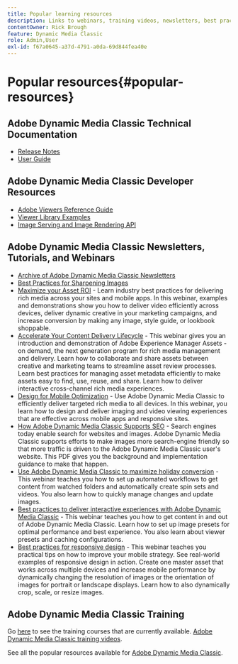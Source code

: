 ```yaml
---
title: Popular learning resources
description: Links to webinars, training videos, newsletters, best practices information, and developer resources for Adobe Dynamic Media Classic.
contentOwner: Rick Brough
feature: Dynamic Media Classic
role: Admin,User
exl-id: f67a0645-a37d-4791-a0da-69d844fea40e
---
```

# Popular resources{#popular-resources}

## Adobe Dynamic Media Classic Technical Documentation

* [Release Notes](https://experienceleague.adobe.com/docs/dynamic-media-developer-resources/release-notes/s7rn2017.html)
* [User Guide](introduction.md)

## Adobe Dynamic Media Classic Developer Resources

* [Adobe Viewers Reference Guide](https://experienceleague.adobe.com/docs/dynamic-media-developer-resources.html)
* [Viewer Library Examples](https://landing.adobe.com/en/na/dynamic-media/ctir-2755/live-demos.html)
* [Image Serving and Image Rendering API](https://experienceleague.adobe.com/docs/dynamic-media-developer-resources.html)

## Adobe Dynamic Media Classic Newsletters, Tutorials, and Webinars

* [Archive of Adobe Dynamic Media Classic Newsletters](/help/dynamic-media-newsletter.md)
* [Best Practices for Sharpening Images](/help/assets/s7_sharpening_images.pdf)
* [Maximize your Asset ROI](https://adobecustomersuccess.adobeconnect.com/p5ar3hfrrec/?launcher=false&fcsContent=true&pbMode=normal&proto=true) - Learn industry best practices for delivering rich media across your sites and mobile apps. In this webinar, examples and demonstrations show you how to deliver video efficiently across devices, deliver dynamic creative in your marketing campaigns, and increase conversion by making any image, style guide, or lookbook shoppable.
* [Accelerate Your Content Delivery Lifecycle](https://adobecustomersuccess.adobeconnect.com/p88ducm9pqv/) - This webinar gives you an introduction and demonstration of Adobe Experience Manager Assets - on demand, the next generation program for rich media management and delivery. Learn how to collaborate and share assets between creative and marketing teams to streamline asset review processes. Learn best practices for managing asset metadata efficiently to make assets easy to find, use, reuse, and share. Learn how to deliver interactive cross-channel rich media experiences.
* [Design for Mobile Optimization](https://adobecustomersuccess.adobeconnect.com/p6oqd3wydif/?launcher=false&fcsContent=true&pbMode=normal&proto=true) - Use Adobe Dynamic Media Classic to efficiently deliver targeted rich media to all devices. In this webinar, you learn how to design and deliver imaging and video viewing experiences that are effective across mobile apps and responsive sites.
* [How Adobe Dynamic Media Classic Supports SEO](/help/assets/s7_seo.pdf) - Search engines today enable search for websites and images. Adobe Dynamic Media Classic supports efforts to make images more search-engine friendly so that more traffic is driven to the Adobe Dynamic Media Classic user's website. This PDF gives you the background and implementation guidance to make that happen.
* [Use Adobe Dynamic Media Classic to maximize holiday conversion](https://adobecustomersuccess.adobeconnect.com/p32n1yr85c9/?proto=true) - This webinar teaches you how to set up automated workflows to get content from watched folders and automatically create spin sets and videos. You also learn how to quickly manage changes and update images.
* [Best practices to deliver interactive experiences with Adobe Dynamic Media Classic](https://seminars.adobeconnect.com/p7wb8ej3u6d/) - This webinar teaches you how to get content in and out of Adobe Dynamic Media Classic. Learn how to set up image presets for optimal performance and best experience. You also learn about viewer presets and caching configurations.
* [Best practices for responsive design](https://offers.adobe.com/en/na/marketing/landings/_40458_responsive_design_live_on_demand_webinar.html) - This webinar teaches you practical tips on how to improve your mobile strategy. See real-world examples of responsive design in action. Create one master asset that works across multiple devices and increase mobile performance by dynamically changing the resolution of images or the orientation of images for portrait or landscape displays. Learn how to also dynamically crop, scale, or resize images.

## Adobe Dynamic Media Classic Training

Go [here](https://training.adobe.com/training/courses.html#product=adobe-scene7) to see the training courses that are currently available.
[Adobe Dynamic Media Classic training videos](https://experienceleague.adobe.com/docs/dynamic-media-classic/using/intro/training-videos.html#intro).

See all the popular resources available for [Adobe Dynamic Media Classic](home.md).

